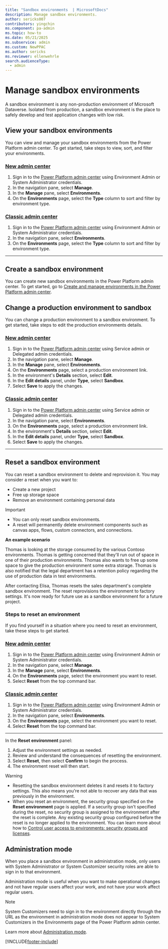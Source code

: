 ```yaml
---
title: "Sandbox environments  | MicrosoftDocs"
description: Manage sandbox environments.
author: sericks007
contributors: yingchin
ms.component: pa-admin
ms.topic: how-to
ms.date: 05/21/2025
ms.subservice: admin
ms.custom: NewPPAC
ms.author: sericks
ms.reviewer: ellenwehrle
search.audienceType: 
  - admin
---
```

# Manage sandbox environments

A sandbox environment is any non-production environment of Microsoft Dataverse. Isolated from production, a sandbox environment is the place to safely develop and test application changes with low risk.

## View your sandbox environments  

You can view and manage your sandbox environments from the Power Platform admin center. To get started, take steps to view, sort, and filter your environments.

### [New admin center](#tab/new)

1. Sign in to the [Power Platform admin center](https://admin.powerplatform.microsoft.com/) using Environment Admin or System Administrator credentials.
1. In the navigation pane, select **Manage**.
1. In the **Manage** pane, select **Environments**.
1. On the **Environments** page, select the **Type** column to sort and filter by environment type.

### [Classic admin center](#tab/classic)

1. Sign in to the [Power Platform admin center](https://admin.powerplatform.microsoft.com/) using Environment Admin or System Administrator credentials.
1. In the navigation pane, select **Environments**.
1. On the **Environments** page, select the **Type** column to sort and filter by environment type.

---

## Create a sandbox environment

You can create new sandbox environments in the Power Platform admin center. To get started, go to [Create and manage environments in the Power Platform admin center](create-environment.md).

## Change a production environment to sandbox

You can change a production environment to a sandbox environment. To get started, take steps to edit the production environments details.

### [New admin center](#tab/new)

1. Sign in to the [Power Platform admin center](https://admin.powerplatform.microsoft.com/) using Service admin or Delegated admin credentials.
1. In the navigation pane, select **Manage**.
1. In the **Manage** pane, select **Environments**.
1. On the **Environments** page, select a production environment link.
1. In the environment's **Details** section, select **Edit**.
1. In the **Edit details** panel, under **Type**, select **Sandbox**.
1. Select **Save** to apply the changes.

### [Classic admin center](#tab/classic)

1. Sign in to the [Power Platform admin center](https://admin.powerplatform.microsoft.com/) using Service admin or Delegated admin credentials.
1. In the navigation pane, select **Environments**.
1. On the **Environments** page, select a production environment link.
1. In the environment's **Details** section, select **Edit**.
1. In the **Edit details** panel, under **Type**, select **Sandbox**.
1. Select **Save** to apply the changes.

---

## Reset a sandbox environment  

You can reset a sandbox environment to delete and reprovision it. You may consider a reset when you want to:  
  
- Create a new project  
- Free up storage space  
- Remove an environment containing personal data  
  
> [!IMPORTANT]
>
> - You can only reset sandbox environments.
> - A reset will permanently delete environment components such as canvas apps, flows, custom connectors, and connections.

**An example scenario**  
  
Thomas is looking at the storage consumed by the various Contoso environments. Thomas is getting concerned that they'll run out of space in one of their production environments. Thomas also wants to free up some space to give the production environment some extra storage. Thomas is also notified that the legal department has a retention policy regarding the use of production data in test environments.  
  
After contacting Elisa, Thomas resets the sales department's complete sandbox environment. The reset reprovisions the environment to factory settings. It's now ready for future use as a sandbox environment for a future project.  

### Steps to reset an environment

If you find yourself in a situation where you need to reset an environment, take these steps to get started.

### [New admin center](#tab/new)

1. Sign in to the [Power Platform admin center](https://admin.powerplatform.microsoft.com/) using Environment Admin or System Administrator credentials.
1. In the navigation pane, select **Manage**.
1. In the **Manage** pane, select **Environments**.
1. On the **Environments** page, select the environment you want to reset.
1. Select **Reset** from the top command bar.

### [Classic admin center](#tab/classic)

1. Sign in to the [Power Platform admin center](https://admin.powerplatform.microsoft.com/) using Environment Admin or System Administrator credentials.
1. In the navigation pane, select **Environments**.
1. On the **Environments** page, select the environment you want to reset.
1. Select **Reset** from the top command bar.

---

In the **Reset environment** panel:

1. Adjust the environment settings as needed.
1. Review and understand the consequences of resetting the environment.  
1. Select **Reset**, then select **Confirm** to begin the process.
1. The environment reset will then start.

> [!WARNING]
>
> - Resetting the sandbox environment deletes it and resets it to factory settings. This also means you're not able to recover any data that was previously in the environment.
> - When you reset an environment, the security group specified on the **Reset environment** page is applied. If a security group isn't specified during the reset, no security group is assigned to the environment after the reset is complete.  Any existing security group configured before the reset is no longer applied to the environment. You can learn more about how to [Control user access to environments: security groups and licenses](control-user-access.md).
  
## Administration mode  

 When you place a sandbox environment in administration mode, only users with System Administrator or System Customizer security roles are able to sign in to that environment.

 Administration mode is useful when you want to make operational changes and not have regular users affect your work, and not have your work affect regular users.  

> [!NOTE]
> System Customizers need to sign in to the environment directly through the URL as the environment in administration mode does not appear to System Customizers in the Environments page of the Power Platform admin center.

Learn more about [Administration mode](admin-mode.md).

[!INCLUDE[footer-include](../includes/footer-banner.md)]

